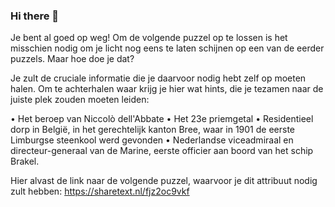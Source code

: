 ### Hi there 👋

Je bent al goed op weg!
Om de volgende puzzel op te lossen is het misschien nodig om je licht nog eens te laten schijnen op een van de eerder puzzels. 
Maar hoe doe je dat? 

Je zult de cruciale informatie die je daarvoor nodig hebt zelf op moeten halen. Om te achterhalen waar krijg je hier wat hints, die je tezamen naar de juiste plek zouden moeten leiden:

•	Het beroep van Niccolò dell'Abbate
•	Het 23e priemgetal
•	Residentieel dorp in België, in het gerechtelijk kanton Bree, waar in 1901 de eerste Limburgse steenkool werd gevonden
•	Nederlandse viceadmiraal en directeur-generaal van de Marine, eerste officier aan boord van het schip Brakel.

Hier alvast de link naar de volgende puzzel, waarvoor je dit attribuut nodig zult hebben:
https://sharetext.nl/fjz2oc9vkf 
